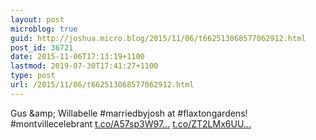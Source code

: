 ```yaml
---
layout: post
microblog: true
guid: http://joshua.micro.blog/2015/11/06/t662513068577062912.html
post_id: 36721
date: 2015-11-06T17:13:19+1100
lastmod: 2019-07-30T17:41:27+1100
type: post
url: /2015/11/06/t662513068577062912.html
---
```

Gus &amp;amp; Willabelle #marriedbyjosh at #flaxtongardens! #montvillecelebrant [t.co/A57sp3W97...](https://t.co/A57sp3W97h) [t.co/ZT2LMx6UU...](https://t.co/ZT2LMx6UU4)
